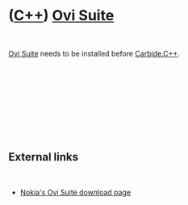 



 

 

 

 

 

([C++](Cpp.htm)) [Ovi Suite](CppOviSuite.htm)
=============================================

 

[Ovi Suite](CppOviSuite.htm) needs to be installed before
[Carbide.C++](CppCarbideCpp.htm).

 

 

 

 

 

External links
--------------

 

-   [Nokia's Ovi Suite download
    page](http://europe.nokia.com/support/download-software/nokia-ovi-suite)

 

 

 

 

 





 



